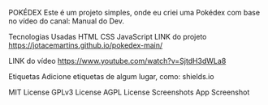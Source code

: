 POKÉDEX
Este é um projeto simples, onde eu criei uma Pokédex com base no vídeo do canal: Manual do Dev.

Tecnologias Usadas
HTML
CSS
JavaScript
LINK do projeto
https://jotacemartins.github.io/pokedex-main/

LINK do vídeo
https://www.youtube.com/watch?v=SjtdH3dWLa8

Etiquetas
Adicione etiquetas de algum lugar, como: shields.io

MIT License
GPLv3 License
AGPL License
Screenshots
App Screenshot

